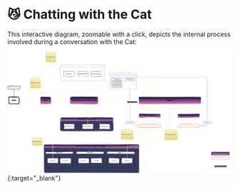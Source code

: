 # &#128572; Chatting with the Cat

This interactive diagram, zoomable with a click, depicts the internal process involved during a conversation with the Cat:


[![components](../../assets/img/diagrams/chatting-with-the-cat.svg)](https://viewer.diagrams.net/?tags=%7B%7D&highlight=0000ff&layers=1&nav=1&page-id=1h3j-1ed5YaDxNWtT5wZ&title=chatting-with-the-cat.drawio#R%3Cmxfile%20pages%3D%224%22%3E%3Cdiagram%20name%3D%22Main%20Flows%22%20id%3D%22JcK1aVQsjR1GEOqReehj%22%3E7V1bd5s4F%2F0t8%2BC1Zh7CQhLXR19y6TRpPU0ybb%2BXb8kggxJuBew4%2BfUjAbK5OnUSO2lKptPAERIg7b0lHR3RARr7q9MYR%2B5FaBNvAGV7NUCTAYSKISvsF7fc5xaoQCO3ODG1c5u8MVzSB5IbgbAuqE2Swpab0jD0UhpVjVYYBMRKKyXiOA7vkoppHnp2JV%2BEHVK5ghsuLeyRxmVfqZ26udWA%2BsZ%2BRqjjFncGQDPzlBm2bp04XATF%2FQYQQYJkRPJkH4uyivsmLrbDu5IJHQ%2FQOA7DND%2FyV2Pi8coV1Ybd%2F0XGzUn074xew5tz9Til46O8sJNdshRvuMTeonjnC0wDZjnx2PMUbxmTIH3ybbVPZ3Lw4%2BP9TPPpl9nsPPp3io%2BA2bhvURHpvah8VicRP6R%2B1kqjJYlTytrmHM%2BINw0TmtIwYOmzME1Dn13g8YTRuubHoRfGLN0mc7zw0lIJQ486PGcaRsyKkyjHzpyuCHvoUXbDobDKwsKO3TTlyBvyt4UnlksSl8bkyMLpEaaSQ1N3MZNoyNLs0ErYL5wkJOUH1HfqOfwbKQocVrrl0WiaI4IG7Po%2FIZRkBjGV1QdCEkL5Ybs1BxmUOWXUv1hpP9loouFZlZBVCe1FI56S0CdpfM8uKVJ1s%2BBuQWagQCDJam6727ADaEVTumVmaEAyVVlBugmgAvQiGy746azvtgESOyiwtAuutMdxldUYb%2BgJYNV159KUXEbY4ql3TMeYzU19r0hObklqucWJiy13EZNTftFEYYYb6jhZsZA34yJekhOappS3apZhHgbpCfapx%2BvsjHhLwvFXJFyGi9jaoAqqHFcqRxb7i1%2BQSE4YsvJxRBPJYhDnCVaSXXoyz4tlh5NhbPGXsDjQVDia4AWrdxKL2%2BSqCsTzNGmBY6u4yODXUM8T1wRhwJmXpHF4u1ZAgPaIMijrFZTpht5EGDRQE2K6qT0fVGejG%2FPm%2BPTqi3FpjZYf9VEA9ELfypgaFzxm1jFO2d9%2Fpm52Esbkr04hy%2FTpccht%2Bo7Pi9SjASnsVdxGIWUI4TdQR%2BwPe8Zx9X%2BV3XosUiSuFZ2J29L07kTQniJBpfth8gfpyqluybgtn74to96dE3RmA9tqDWypNbCt1kDbk7A%2FNZ1pUZKK0uCi%2F7IY%2Beo8Z49c052yPMhlcSgRnY1PZAtApK%2FZXkoBJjDQvCYf3K4CDVlNfSjKviwYkIQep9fIibFNSaUEe67rM6OUNmGksop%2BPQkXvLxDaaXjsc666O%2FXwzFZ3L94F7Av3VNlWO1dATAawsc6zqbuGfLzZe%2BHfurok3ToTtWzf37crhD4hlpkbzj9cBhx24kNPfh%2FdfADVBtaAjEvKoEfIm0%2F4L8OEaCT5cL4J7q2Tm9H7sON2wL%2BC8yH2Wc45TW27vGn3sJhg3Z2dIEDNkmI%2B%2B6%2F7%2F777r9XwB0VEMpaRQJNZDa7f03djwL6f3%2F4cOw8xNdyPPr7I9Kij95DiwJ%2BwbMZ5bOds9Ajvcz1MtfLXC9zu8mc3Bjpqc2RniLc%2Fy%2Btc1OfLK3o6PRMjf3ZZXqsfPKOW3TuDEcRf%2BjrhI%2F0OmRu4XtDK%2BVN%2FLhjut3vXBLDMJfA8XoZQ35PrkeoN1k1z37aeDjX%2BX8Nvik1vj1Q5wE7e%2FREHrEpeBWrUGnxdiMoiUWfMlyh%2BgJ4%2FTQZf78ZY4id1XR0rt4as%2BthC16n96kbBuvJCNc%2FsiReGPXw%2FX3hCzSBwAK%2BGmrxpB8cvc31xmkc2guLDys%2F3wU9Yn9nxJrVtR%2BgIuWwkMUPR9%2FmyE2iG%2FSVfJgtJ%2FeX7hFqQHYAtWzhjFdxBazaj0UoEo6SrDGGfOUWRaus4kQ6O3KK31lBSYQDYfvAMlj8VP6xoNYtb3eZ%2BpFHfJLdLfc7sWkRYcPJDPi8flj1QNnn17JBy5Ja5A9RNnvncvElc%2F74wtxBO8Yij7Hl8Qkd620oq3CORZFpujG9H3Kh7oXUw4yhNUWp0EQBTVcBMzYpAky4J4qApqyPGQC4w%2FQyh2MDX6xUGiUkn4bkSMtyHHJFvnPOeHhQoU5Q7QtHfBm9iiO9ueKEjJZgDigyvjyO4Gtp7SLywszBj7OnzEWWjQ1IkuCs1m6D8M4jttML6%2FsVVrMqrAApzSFzu7Kqyr4Y8WqjD4KTrPlkP1vYykhBuVBGHk7nYez3RHinRDBqAwyovj4NlOa8cXLSCakgTMnjeOpagrBxfPuZ5aIprwCZBzm%2B02EHlDuRtrdhhyxmb%2Bs40pYgUqPFAwzkfc3wgHpYkf3KQ6uFnOYBhLnmusSLuOL2g4xX11a%2B9pg7lmAmAqq%2BR1IcQblGClk7pOa2xlI3Hc27kgLJHaQ4oXGSrjE%2Bi4X9kqSLaD38nhYDjZ8FfQnONk7cbBFZ7oC%2BIIi%2FcvjeFcme21KS4rgNCOUoanPQWFLUbEPXOA0anjU0VBW0k%2Fy3OeyeGxq3f35VHYdwj0QBUHQWax9hs%2FNAqGXSarxAdHj7loP90eSSWGFgt%2FDkQ8kfiAebhZ%2BeJz1PilGWAis8QRp6ZZ4837XTyZMrl8ZtNLkWTp28P1m7cHqi9ERZE8WoLTpBwZxXY8rzXT7dAy%2FWdi1EGbvZJKRYRir2Mg2v%2FuiJ0hNFTFGQmH2ICFX42j1K0yc0tP0s%2FmWaOSw75sR9gGofoNoHqPYBqq3zS2DW5pfIPOA%2BvFaZ63ZO5p7BZwwHwGAMB1xEOpyNfTf%2Fu3XzQNZri6AtDhYgPuxykG6%2B7ZMOL4R%2F1OO%2Fx38V%2F6ZW6wBao74PSgB9fwSAPQF6AtQIAKoEaPMcHhb%2Fbd%2BKeiH8Kz3%2Be%2FxX%2FRyKXvdzNHeoHRb%2FYjtceYva1cV5p4Ojj355u9Ev9e9bHTb6pR1ezRXMq29XPbp%2BQXQhRX1z6Gqu%2B11MenD9guBSjNcM3GsHV3Op7PrLedLD6xeEl4ZeE16tcaHNifeELD9H3fjq96i%2B8z2q9dB4RSx4HmqHantoTVuoZgdE3%2BzXlP3Evg8YiKwkwEs2ub6jAU1jGuHUpRJrZJJId2FsRzFJCvSdQJk314kM8g8u35L4%2F17ohMVnlfeFAYBqHSFUTEku%2F7Q4TFRNEn6UinYhJOnmvmDRHHp1wmLukdWQfzGdVRwJ7OJwYvHVOGpVhanqLngUJxXJekyhulc9my6A7Wr26GeP2WuKi1QJAh2ZAMkKUnQD1r%2BDzJ5DNZGuaTW9EWuqrCjxYCqUKkVpfJAgkADbbsTgGd9%2Fy0YUUF8bvmcG01gbJquCPvnZffmsFKqfG1c0zUtkwCvOvxfnxemmOH5yXzqpF7YbjxLRi3ShshDQFMcOKcrb9v2xLF5vGytLLFNbRgfCFhMPp3RZLqudcsUdpjywo0R6qOlSfWlYbI4VxeTvXuTckLdZGG%2BVSlHArG2pzaunUVSmA%2BuXf4Y0tMWY9dLwhqVBrQjD80RBRmZFFFR4SFXY9r3VN8N2WZFMUzXXPxW6mgZ4GvFNAKT6LFquf5Vh39Rvhs311H971N%2BNX2%2BEN0itdZFAk5%2FGFFWufyiwXtK%2BadIWdtXT5K3RRHRqoNqhbe%2FORK96xLpCudqxSqqGntK57kbXX2zwa8q1mDCgshmv%2BTRmt30DtFnavtndHVPzs3sslK6YgvPzi123aUdxyL80M3iya%2FrduAWB0KYWKcyv4H53A7KxmaYAqKqarCp7dPYoqNaj6YIL5XhgsWWo4toxXuArSe37g3Zw9%2FVdUz%2BC20XqVaPumRD743YewRk1mdfFat2zNZ6dbv5pxPzyzT9AiY7%2FAw%3D%3D%3C%2Fdiagram%3E%3Cdiagram%20name%3D%22cheshire-cat%22%20id%3D%221h3j-1ed5YaDxNWtT5wZ%22%3E7V1bl5s2Hv80Pqd9GB8kcX2cTDJN9yTb7DbdpvuyB9uMTcc2LuBMpp9%2BJUAYJHE1krFDt9uxuRnE73%2B%2FzdDD7ttPoXvYfAxW3nYGtdW3GXo7gxBZyMJ%2FyJbXdIsNUbphHfqrdJN22vCr%2F7eXbgR069FfeVG2Ld0UB8E29g%2Fljctgv%2FeWcWmbG4bBS1T6kadguyodc3DXXukIsuHXpbv1uMN%2B91fxhj6Fddr%2B3vPXG%2FrLwHTSPQt3%2BbwOg%2BM%2B%2B70ZRNBDGvLS3TuXXiv73WjjroKXwib0boYewiCI00%2B7bw%2FelqxtedkeK%2FZm9%2F3V3R6zJ%2Fno%2Bnu85XGLfyW799Dbx20u9nS0vzx9%2FMdP6Ldj%2BJ9%2FvTcs%2BPTHHf8L2YPEr3TxvBVey%2BxrEMabYB3s3e2709Y3yQJ55GcA%2FnY65kMQHLKNf3px%2FJoBwz3GAd60iXfbbK%2F3zY%2B%2FFD7%2FgT9rcyP79pbgUKNfXumXfRy%2Bfil%2BSc%2BCBv1%2BOi%2F5djpxdU8whb8utsHyOd306G%2Fp3UTPXrzcZF%2BWx%2FCr9%2BjHsb9f02fx1%2BtkNfDrffOEz3sItkGYLBZ6Msj%2FyEXiMHj2inuenuBymf5YthBmfhxFJbki%2F16zlxQFx3Dp1b1MzcyIyw3XXlxzJNTTA8m7LfxGBpyfvGDn4SXDB4Te1o39r2U6cjNyXOfH5ad%2BCnx811DLWAe%2BpYwyMs4BNVsrXyS91%2By8E3zxh8KNnDYloO4A8MvguQliOXhBGbxWI3gzStE6UEonPFfjtgrpMvFst8QzgGrwbDFozuFNL5E%2BE4dm7kKQpQsA1NIF6kEXWLodyN5MTBMkDMf7Tyj%2BowhiIaK37sLbvsllM0Xlyntyj9tYhGLHtJBL8PkU7ONHd%2BdvybXee9uvXuwv3WxHdpMAZN%2F5CxcoOzh4%2B88bLI6LxE3ubuVGm3xFIvweY3rKPth7dFvhBIayPLAyPKsr4cojQ9tRQ1wg1xcpUSDT7kdeADCUCuyW9IVflftaOOxADohqbtpxDPEvnQg2veag5KtzetuHAOMCap%2B9cIf%2FfPR2QbrWJRqPXvzd1k1A%2BLLxY%2B%2FXg5u8%2Bhes95fJkh75WMYmMtHC8HjMakuA7QQR5QEH2OiJ4xTdlKwCLRYvWaBZCFjivg%2BX5BGX5O1pmPFg9d4LOdIA2bNQzhcFW7Lwb9ahu%2FK90s%2BunixrYRf2vfVDfHk%2F2CfnHcn10luiFLWJY2zhQAPd4%2F9gQJD%2FkAOi%2BToI8OO5Bz%2BaL4NdsmMZJYc%2BPqUPgD%2BWHsGAbwoPsd66UUTlOzU6NMpbsjVBNr2h7OFyO4hjAl%2B9MPa%2Bzeqom0ouG5WJNN%2FwcjKtTJCZVpuiWWVY1SyhJN%2B6UoPBUcM7vLLByl8WSMFMGPgiLFGE%2BdeR2GbJKt1FybLhd6UB7fAt4Zl0P%2F60Jn9%2FwLIPr1XkktdOgJWYY%2FHGS5Y1in%2FkSK4M%2Byaq60oVVGJBFv0l0Vag1SoZedouFnz9qCYTeGMmmCJ9cASEKjjhaV3ccFkQuzx91XLv9kRn2CWis3iSA9DkSc7UJFGcyVHcW2%2B5dcNU%2Fg9NdKtgedx5iRzWjodt4BKCgtr8sHqawQfyKf4WZ592q%2BwDIauJHCdylECOumE0k6OmkBwtjhw%2FhcHSWx1Ddzs4NX56xUYeEXtPx30Cn2gis4nMZJAZGBeV2RyV%2FR6Ez35id1ES0wIskrTfIo8Q2Yl4vnz5UqSk3mbZOUZU2WJbuZ79tBRZbObS9hZPM87sekr%2BqcBGhvkidZocUDiUtTLYFNHKILYR43UwKRYLmDVEmAWOLNA6LTU1ZQy8JbewOy8%2BjX7QICW%2F9GrZBfU4FZb%2BYeMS39F7P4pvY9F1rXnNVdolgA9oCjWhq194ZLZYeaVoh9zKp1KQlXVZECHx4Tcv9ikC%2F8sx3vp7TywIS3qayUm1gp4n1GcG1OrEqiX1Uuq1GqsaQdcJv600yCH8incIsqFivSWm2ZDycJjuEyUbIHpMMxsKyQx%2FFHcqyWwYPhLcJ9RXiazGsBVNWmoMHme8V3Z4y0BV%2BO4a3UI6eyXYLrg1VPQJ6D3oQkr0uHsk%2BITiwSLBDTkeLBlrTWQsJBNQSyaD5CzJCyGjtolJivKSdC6Rg7W%2FKmhxMAoyxkJBavIvLkF1VifhOXIKclqnQmlqSMgy2AwLo50Q6pphYZrsDyFYKx51wGZklE%2BQk5EBTCkUXYJlCYMCjJ5D%2FkXiz0inOvcWf%2FnkhT5eM2JRlPNxmZTGpozGM3gJT1%2FDcZfM2itndpXJu4oJ9CdyCFsSuTV4StZ5dpJ11djvlHZeB31tgr506OvmuKBvXzX0sW2it1b76rE%2F76RuTdjvgX3q0hgL9p0rx77V3uSZsH9h7DuDu%2BnOwn5e8Xet2IftnUtdsN%2Fk3Jqw34fvj0vnyR%2FwOrFfVvfhpO%2BPGvvWuHQeet%2BlpA4v2vghSaZ5SNI7fkjrAR6C0OMzI6XEvzMfGv4B4w3%2BF8umh%2FL%2FjbckKzrbQzBfvbNun1W9E4j3EPui8mbSG6k606g5se48q%2B5Eq%2FpMUHkaqFs1ULNqoG7VgOhO8L8dfdHu1l%2BTJIQlpsFTvlyWb2CwnKIyya5zPRdblGUAE%2FGs6tbqq4ZOe0COVXJWC7MeEO23oSTrAfbJerhW8T6J8vNFud5SlENjXKKcL6K9%2F%2FSzGoHdt%2BRhYuhjZ%2BhMWHQEWWyQL4%2BFc%2Fx96ZJzGbR3yoQ9ZfcbbB%2BDvNVBJRs8owC8lIlGXx5tu1B%2BvaX3znHeCjae3fwAaOBaGmiGAA6aAA5sStdwcOBrNz%2B6K7zhvRvHSdlKZr982h7XflLk%2FNHdu2svFBgzSgpXRlQkwnUcOJvL0u1c4X5TBwa5bLmSXw5AFA5DE4bj8DSRN8QpEgVC0pQBQQllgv9ZsYzrMQguXcbFr389lXeonym9FVsXmCFKK5cgX2%2F3OQi2pRdy%2F%2Bah5oVcvKwjR1Xft2AZAuVBZUEN5OvHuJfw9t3jbb0EtnvQxd8CTR2v505YH7tZ7oTssbEnKorqKAMQX8p4KSOH1dWyJ8S747mXoBvmbb2E8bEn1IY9zefzm2VPeYvk8bAn3rt1dewJdX0No2NPvOvl6thT55egkD2RCuNfFn%2BSnuFQyxy0Ca0R%2FxY2ahMPF3Ene1%2FdpERgR%2Bq%2FfS9Kf2nr75%2FTE1Zu7M7QfdJIHD7idwof%2FvvT6%2B9A%2F3n19V%2FB%2F9Y%2FL96h%2F%2FyRFY7Xv3KzsDgZRib%2Fmiz%2FGlsGD4ENebSZAs7bw7%2BGvxYAVwtAnQAw8mLl6LMm9ClEn6OX0AccURsGeehrKYTkpKgrqjW8QKKh7BrFkZcaGnRER2OpYXag%2FMbQJlPR57C6guxu6XIy3QcjoYb83b6V6BMN9aYhrSUN6cqaq3OaEmJoqHVzde5SkB2DIJkcaUh9rOTYUqKpq5T9zqnRbFs8b4wr0Z42wLzSTLypprxMOxfJztONttocHBn44XWDf15MRJ0KrEaNfaqujQX6152BjXn9BP1rgT6d3jIW6MtpLacO%2Bqi9HTCVlF8W%2Bua4Ssp1Plh4v%2FYyC%2Fp7LiGsLsxL91WWHtZVHtach2rOQzXn1VU66hIKHc2a88y6Asm6%2Bsia8%2Bya8%2Bya85ya85zK8660HHMq1rmiYh3AzWEVletYSssvdb4%2BwyTRZO%2BbtzzGHicNppjubMiYrmWziLB4RNBjlBTs6NfdXa9bm6VJ%2Fz1f%2F3Xa6r%2Fjaq2hX30rvV4h2cnFIRvn9sgc23xJDR3N55fgXzWZz6qazEdyS4lmmZiNP9KLkpQyeogaW3JSmMeiMCev9VMQ%2Bdl95U1iiEKEiX37gTlg569WCWPl2srQM%2B6zHfmR8pVyKFDK80L7og7GTtQYbsI0X4BlT0q5MqUcQGDNyzlgpzTzol5uKNTLaZ5cARMWwcQ6Sft1t9vgJRlTHKdceUKIXIQwTAM4lsnhQ9h4Qx5AIC%2Fo38EZNh7fOJlnV%2Ft5fzjGdOs9L55bV0XxszUHm%2Fd5hnCvGxVagNTf%2Fvpvd81onmYjblqpCuURpNczTNRm515YgmGiSNQlQV5RmcEX%2Bl3HNNGcFPuWkuU9Wpq4CZtVOdza8wV9Yx8nevaqCxCveNH5mNxVzBM9H%2B9t21bJW3reD07tW2x7Eql5A6vO1kpeHvBynM3Ki4VKTrUptVpaarXVdsqmMXiekbg6weLGbNLioa51Dg5gLQoaBxx4wpnN8l47K5mWOrDMuJGywInSx0bpg7d5raB0bgyuNRilm4oo3QEqKP17mtMzBZDPDqyZsCWlO4MXAJ%2Blu1Ll%2BTZwPgWQR4Nzc1zjNs0rLwvskigx4bUPXsfVaJ%2Fed8GT8%2BHDRw7Dndw37OraS28pjG4sbENPgmZnxsHSUEgRKA6LqNre1HmAnGI6CFdeKAhoXEd0gg%2FSI2pQXixIb8opm%2BvD6m6vaU2fxiMjt2jNtoVCcPBCoarOGqzzCtGxlw0mbVdDFEBKLHkTdhvU2sjAqT9BjulqyikHVN9451bYwNhJum1OKFLkpAJQZ%2BhG19qRNHcpqDFXsgxGkg7kpQKIndBgAr2eOWhsSyDmDEncgY%2FOAm0OSol5xf6LcdJ79Ry1c0rEapGqx0BBF468EWTqSQtqmua4pUhrlyYqShGJLk3pyiS5Ubb2feyipW38Q1clWhBiUmKhxVBQ65Zu3KWQzkgpyS3dTH7%2BDgBpF%2Bf4GO5neRqtFgyQ%2FDGx8UY2jug5dfnWAKlMuDb5gUAA5o2WJzzIxYPBhi5pq5ZL1cVSXb%2Bs%2FcFJ%2B7soTNigvFj7U5nSZt1UWHAKf8sOs1htwyy5ETOSOIt13XFBUER5bh9dGueOaSFXbEtcEuceWBkeqXilYuBUBMRcNNlWuKwCwrDHFS%2Bn932j8cf2ocWxTNEdQtEwaT3MeOKP1tW37ZwUDaWKRusenfq4%2BOm19%2BicGrWMFOfjakhk8eGlgRq10LLBqVPL1KllJqm1IacgXb6LisWXdEqRJNNcpVvN76CtvJpTYOHQoqQqcgbZIBzbGbR9EA5CtslN3t9BURjO4sNwxhRhUeI65xuPQp5fKw2wWH0qRAfInW2TPPCl%2BCX1GFpNtZ%2FdOtdUs%2BCeXE88Fqnez3mG0t02Ew4OblyK2RvSyyPST1GgroySG%2FqrsXkPsrmkIPJolZIV3H30gvW9iWVKZZlcqpnmtAw2SuOZlEEXoHGMSCDazRp%2B%2BftLZK%2FkUQzmXZe203cNuwKIiUG0Vvc6WDMaG1dGSPCqRd2w5L1qOeG2yXi5WeMFtRTJlqoMQguwMpmlltbGC3cpjvAkC2V75L6E1vEUp0iNU5KvWhLVW5KosiRfi2Y9VtJVexKlGXOV1C6bRPn2kQBNbZTVZedhbW90bZQpyRVBoU%2FGlHpwWJbeDA21Gd%2B2KAI3ZiE%2F6dxjE%2Bhtq3Zokph0ga5rjBSGbLvm1gKduxQy1Vbt2HxAz5nk%2BQVrLfN4UVOtpTyWLSjkmnQ8pToemxgpwIRaDW88nUb7ho5GLID7hJVGLrQBbBvmh4qkNt9VuLfQrg5aqBLafPRqClEMwHgdttOHMESh6Qo5r8NHo0bDis9zklqqss6%2Fc%2FuJtnhtdogOXvNTxT8thsz620%2FcpVTbT3R1q7seTN0OlCjNfP%2BLixtSzthZdY2OCUG%2Bkw0AqSuoQK6hI8qZR8PCB2XObQPKYHA1%2BTxo83GgXz%2Ff%2F%2Fsz3vT%2B3b%2FfcbgvYDHX47QKvkcpYPdtjTds5qun1TwpgWU0SMC8f4cXr%2BbKtkxdCK17EbTqqipFxZznlmLIr1aQoijfIYTmTvGfEusFjoj16vacCutSqQKSBVE%2BKkWrdDaghE5a3IOfPr7LpuaS6p%2Bt95TW8WiLpB73bplC4D65avjD3V1x%2B4%2FpoWwFEaioIPq0Pa79fZQEx1aEbILgOSqUEZF7pHVE6caD8KY73Fr183W%2F6aWbxPW2UUCY0n7j7pfEAI03XnKX%2BJnckDzWJn0sbeFt3K8%2BxnvhEQ%2BNlVL7IE5kYlayVMUxilXdrSUFo4hTTUdYfbRa2ie1vLjHXJhGsgffECb0z4k8hqcNH5IlfquftggUrZOgOoOfDEHWmES1wj%2B6wahURjbrpHG4GaW94YnaGItK1V2bScBicDx5WP0mOHj7knqjzRjXSa%2BwZ60aWFICC3HRIZL4z1Ct2iYCUVelbLv3zmLJq0xdpmbPezaWvXO0%2BkuzE9RkW8WiMsHxyN7fNz4G4Kkh4SrwyB8%2FTgQbedRHeruLkBXDY5XNnxPRm7RF0SJvmymxL8yjxgF9RryybpSMNw%2F2VHKb7o7I0%2F0iIn9WwRKzKkyYyRp5T%2F4%2BOdzPD9cOVB%2BoWaxJyo9Lyjtsa2gd8G1X8uGxpanU1Pc8vFgfzczS6xfrBaFe8sWTV1oQ64bVUa4PW5x3hlwfWwExpYpc2AKnnxQH7EAW01EstgXtWZPi4eNh5SbNOJfpvPLNEPPKJ6d2E6s2mIJi4IhmepsCVi3Pp33tkyhHGatU0qKQyJDPG5%2BXI6NrU0hh3zyoVhGLB5pjMJToOCUPaDvDbShGnUuKkRpYv0VeSIyGjfs1MRPwN0Ku%2BOMu65s0blvqHebRBDbHiFQt4MeIUpPHJ9%2BCl31iD60wHcaJRfQShM%2BEPbGPN9lDV2APAXZ0tCGKXoi8nADKcnMCbTSVyddvEN24nzOXBc3N%2BdQIS1srSUYmiAAsq7eb07Rrr2wjteYS0OCopTC9F8yD92KZmpN18Xf9vR%2F77lZ4yd%2B9RRQsn73EU5qyGdKE7yTd0t9q4TG9kQVKf%2Bslkwpk7z4IdxWrN5%2FPG5aq0d08qQwjUBnygRQ556HpOZdUGUYzO3dSGXpmyCnTGGBLjUFVZ7E7bE3XxS81rFP01Bk4p6qmuCFjXi8wwhT%2B7z2rvreL7xzia9tLW1kPIVtnIhj5IIbOxMZdiuulKp3aBBNlp2YUl2hGYTsMqi6ekA80Pi8FpM1xkxzMk8aeOf4OYbA7xEVFfkDQdOZw8t53FcratVAdDjR3gG0SqImGzyGVES%2BgyUlOGPdQrpLaKrW6%2BuaGZQA6Hv4C6vWZSBfE%2F%2B1JdiqXnQI2KGqLq5gN8kXnPfjiYKVsZbYG%2B%2FG1JrbWxEoGMVKq0S6zP0NLFpWrTLKtkL4dwU8XqjxTdjAeiILxF6CMvoEqNbZ4f5gL25D2UW%2F60wtsa7TTVy%2FfaD%2BbXrIr6ZBp%2B6uZqulnNMHu89LEusmW79331p8YrbYdAQ057mu8eO5r4YADoYyomlZtyIaLskD1iZDSSw5MVnLczOpSNUF7GuwQhBk%2Be%2FN2TVm9rdgzgCKxh5ha85ODqEfvzapxTap81YDvosCRLEHhob1NmadluAt6BU38Jr7lT810GzQRX%2BULhUnmOpNvM5yxCVrEzLpN%2B%2B6T7lDjjkj7P5zRNwQJCbMBJ80ehEu%2BM%2BGw1cxz%2Fmvskbzefx53C%2BI%2FopvnJa%2F7fZZNpL31omXoH7LcIhnO99v3Op0NpZxBlJUXE%2FDcQenUHgD4KM4Hb52EcBiEkGyyMgzKL5mGP3gwZClob5d4PZNGKmTBMMfY3mc7dv5qlWhMItyVkVlkMbQNYiUvErEZtuvNmXkiZyMjgwJfNipkOag7EEj9wC%2BLP7EYw%2Bdl45ITfvKozZzH2f39zMFfk54pLLcgv7T198%2BfCyrL%2FxZbd%2F%2Bc7muAllV44gyMMic4s6wIv3XoIQ0J%2BZENF8gU9NdMthtiHscOVxYyHNCD4Vwag7REjlUHdQ6UAJkC7gTndHMHXOKvBWh24ll8aCUt1X8Idge8ovszOwSyur%2B99MQR3IVt6D3Cz2yfrXO6ZrHsLAVaksYriEsraJKlTnjSIEqj8LSkCU8%2BjPOw8aKNH5JKrYekvLcak6MaYc8LU2kj7E8a%2F02PsFdGCIKsDiEdSBtkn2dnX613rNfQGlUza2R6wqpm1UnO6qBHNvvCZkpcYaY%2BlCfMZMsZnMGmMVcp8sAst5UI9piVRG5m%2FtMq2mZ9vbS2vL4%2BeQhmg%2Faj0BlXIaS5cUV1m7Y9PtMZ0F%2FXFvgKr5e1j6ZHxdijHMIsARX8nsJtYvh1npsRlX0%2BJNWeP5MbefaJVzre%2BMRgSOdbJRr51fb%2Fo33%2Bss4baZu%2BpXtwF%2F7Wj19nWQfAVWJ8EEOB5Lh%2F9Veng2mKZ3pgui1Nh38gr%2BP1gEVQ2uwiW7Yo9g7z2vViWl4Q91yKitTEIc%2BFF%2Fxxmdmhd0sXr4U%2FX%2Fvx5riY%2B%2Fg%2BHkkvQvwHmzObPXHDkqvS5oOP2UPja6A0U%2FUO3%2FZdOnjh7vSo57kGIapVNaZK3EtU4gKdjQfrkI9PAN3mVZI%2B3QzP0El0KTrJd1mdW6UdmWf18xhLOw%2FYdiQEncUtPeeCy0bXbSaI3H90GmI7Z8nOuYCj6SAuHvvXkMl%2BRm85yVp65%2F5w52QZ5l3pmrIM%2FzzuDvTd5rfdLzGsP03TTqTNJK2pImmNrbBno7Rt04cF0xBV599DQVWnobJsqTZqK89HVBvTvVTZr8YVcohKl0S9UeQljMDRtJe%2BwWTx3nWmrGI28qxzvW3faX3wAEBr9IN%2FvDx%2Biv%2B0Xv9%2B8%2FL3T3993D%2F%2BdccPKHzYuOm6EpqMN7mVnwR%2FGzOohsqM0soQRKgJq82pBOezL8j42ACyBc3xgSHIKOmR5oS%2FhkEQF8UhmXj2MVgRt9m7%2FwM%3D%3C%2Fdiagram%3E%3Cdiagram%20id%3D%22ZGyW14IdvQo_gIbE3VYy%22%20name%3D%22Recall%20relevant%20memories%22%3E7V1rc5s4F%2F41nmnfGXtA3D%2FaTtxsm3Szm3ab9ksGg2xIsHEBO0l%2F%2FSuBxEWS8RUnaWnTFMRV0nOOnnOR6CjD2dOHyF54V6ELgw6Q3KeOctYBQAG6hP7DJc9ZiaaoWcE08t2sSCoKbvxfMCuUaenSd2FMyrKiJAyDxF9UC51wPodOUimzoyh8jCsPmYSBWzlnYU9h5QxccOPYAeRO%2B%2Ba7iZeVmsAoyi%2BgP%2FXok2Xdyo6MbedhGoXLOXleBzXGuSIp59nhmU3vRZ4be7YbPpaK0JnKMArDJNuaPQ1hgNu22myjNUfz947gPNnmgr8D9cZdJursdtI9Cz59tO5vta6S3WVlB0vSHkMPxp4fwaGdkPdOnmlboSos8GZgjxEKlMGj5yfwZmE7uPAR4QOVeckMHTqT0WbRQn8vk8CfQ1KeFkGX7E3CeUJgATSyP7JnfoAB1Y8c%2FAwnidGbnNlL1A8wwif5QTAMgzBKX0yRHBkoBiqPkyh8gKUjsiWbyoTctlyuybri4CseYOJ45F2cZbSCIz9J%2FPmUFN3702laf5DfnuJEJi9yQ1ooDgPc2INpZLs%2BrDzOnRjG2CwdO0NN7CR%2BOE%2BvW%2BL7ZS0RLqO0Ob0kQRKAxKmPfqFOxb%2FwCXFvGobojeyFH%2FeccJYecOL01NEkaze0WWk5DQxKbTcN7BgLjYQrREEp0eeTuuC68QgjoFvBKIFPpSKCuA8wnMEkQi8gkaOqpGWXEO2AuoOIz2MhbEAjIuKVBM0gZTaR72l%2B7wLjaIPAXAz584Fy5an%2FXn%2BLIvnvf86TD%2Bpi2JU5yF%2BGqLeB9AVGqDWlKzgLyWMq2H%2F0Z4GNMbwJ9mVAy6cDNC2PEzuiz1dMTtx2wvuJEEnbdlRtBEVXxhpsXOzWysMR8G9U4Y8GFoWDP%2Bo4Hv7AMg7Hv1DlAw7%2F11HoQHcZ2UEJ%2FnqQYBUeoa0p3np3%2FZx4qN3QELucp00Yv%2BeEpAq1TXJS7W3XhubEEUFed0w4ngg7pFbCt%2B4li1VSgOskGQh0lN6UjuL76BwJV%2Bj6Tl0PIYqE6hzbaefgR%2BDeSjyYtlmc%2FDbdpZjWFv2lN9NfF79uhosffj8xgwW4GDzdjxe%2FupTMltoWuohmkt0wQqIzDed2cF6UDiibIswWNx%2Bjq4vrLsNwQRU0TJJnot%2FtZRJWeymlZoOceNFuceHEXqZ44bprMpkAx2HHqQsYrGDiO3Z1QJPpgMbfGM7dPubjqHAchM5DVoRVOnk1hILo%2BRbr1p5Gd78TVZvunD1V9p7p3pOflC5De9%2FpHdF2cRHeodfsNspVkT3R8N%2Fs9Um1dW4QAjvjO6bjKFY4g7t%2F%2Fnv8ea7e3K%2BkuX%2B%2FGn9EICKIReP3FNbdkKAdI6xWXCIYIF2wqho6IuyTS69DH1UkFzNZZ9SiYVZvkdWIXFW2PDbcCEigeqOsxtyNUlHM67OVdNY2bEmdqr20fZAZiK%2BeEY0qTSJMXw7RknbkEMxoEgOteTiHGwVQVL4zmKnece3Ywy9epTUVvsOBeo0CIS%2Fv2Y63jOAHXO0z9XQMsbGhRDWqGFdN3jyRBUM%2FaGro5y3yM%2BgEduSnklwz%2Bruhs5yh5sEj%2F3IRhDbGLJB6C3fSAUO8lTwlZGvmkg2M3N%2BGFxgS05mn5HFCzUMfVupNvdU8rebBONABo3n002mef%2FrSp%2BHZeGb%2BgrOrga%2FIExd2gdqS2JbEHkhiKTo3kljlNCRW1apihlCu7MdiDYMZXTS9KRa7dG1%2F%2BMG6AObqh3d7A6%2B8u3m3lc6ydJJRoRDOqpCB7aVsX4l%2BIekUCGJdZKcsh2LjyDqNIGrUyU%2BNQFmR9hNETWXupLCxgqbtSY7Unc%2FG0HURXzhJxGyBK5ZWVRugH1T5YfWfdobpPTmCZWH9wbpjxvqDsvhID3OIdS%2BTvci6K7WaC%2BuuM%2BouNNZfKa%2B9TK5rNbmm1eS6VpNFb4J%2BdlQkduBPcfDCQQohCxyVNKfBqtgThE%2F%2FoIjo4eEgxnGNrFHe3SD0XCtgvb49yEKlsaeWVtSR%2Fj3I%2B96GAt67hpGP%2BheD85VxjVoOsZlsnIZrGJTj53KmqnuSfsY%2FCCSLcYI3zTUsjmzI2IMEMePIw3vLGHMP6ecSCjIXTupFotIGNoll627a0t20e86NyUDWEKTcNOVZEjsFZA6Ub2OQKcqbtlxP6FY62KZs3FSkrtBcfRt7qm8NsISLhiJPpL4pl3tzyH8ZelVx20i1KF4nMfIGiXk9VGpbt83Xlfnf1ddzc%2FXN%2B2jFK9P59QmcThQZX4ukGfuJIlCYpB2dJlKfShS1VhRf0zD09gRRTNDVE0miwg5l%2Bw6KAJg9JiFHUeWmZFGovXgP6rcwevDTNGya4CCFE%2FTra2bZdID%2Bc4lnSgxub2%2BLHU6it8%2FSPiQreueMB97gQX864sRnIphlgdYrhlmG9FKSt8IqhrVuvzdjwwA290zTZc6I0US5HLJ1BCtGCFrAgTbLzLGZzJxDzO%2BdcMi3c62wbd%2F4ND%2BPNL4pcU3fWBpNHdmpzFLC05OkCz9Ofo82Z3iWsMkbymgWVkDlmlw4S%2BDNt7uib9HwDWFdmEqutCx1T398ay9uHrwaT7cxqs5H2QKMlbctS1XYOxlyYxxVKIhtvs0ugmi0krilJJ7KXmQYxf6SqCnGy0oiHwL7l%2BZP23MX%2Fb6BCbUXUavBlZ2%2Bfppb7cOYk2NEDZKqiHFZFZhAIEkJ%2BuTAzHfdYJ1VWUi4VBUt3jKrj4JlRuGxkw66WjUaKiumIOsgT2espB00FRGSeX4J2sT4Py1SKQPGD6UqvJXfWKhSqGv4qWIaxmWcahhWubxwrP21AhOvhAIVSXnj6FQ1dv6jbvB6U20InbcfZUuOreef3y%2Fu7y%2BTINDuDIELSmnR%2BWeiU2GcdAid%2FASixtAp1J0Gh06jReefiU5dVlh0CjhnU%2BgUT28DrUHfxn%2BPH%2F%2FVX8qet%2Fa059lYA9pvbP6MWBJbH3criceXRDpyvB1JZD1rp5fENieqnfItFsVat11ZFusWmWtaFE12ZSFV21MU%2BTuZjWUKh8Hs8zf40Xz69Ndi%2BP2bP0runwQpUZxoYtFYbE%2FO8zVz7TG9gyTuBXoV549T6Lyzsj9OF7F2lWmtfWi7sF14l8dhhuP22mI7k5Ikcu2%2FiqwilMhajGw2w16uv%2FhcnSJd7yaBCL%2FS5%2BVsjLP6aDF2EhR7%2FWwSKJDOYOxE%2FiLbW5vxdzKvwc4LpwrHqkZDAUeHUZ4QViU8gly8xrz0whrw0aNLOIU4Frgx1FftYJpsyQPhWCFBqnPKuZwHhgQPTp06EBU0VWq7oWGPGCJO%2Bv17fI%2BXewcSWToh1SQjqWONOv1%2Bx0K70kUYPrB6Aj8p8OcPX0oM5W4c2POH4lhW6toJavK%2BTdTN6D7G%2Fw07xqDQNtnBuKR%2BlD5edKF8ThKmbV05pXzcQdXi75Dvf5dvnj%2Fd%2Fxzbg9HXD%2BqXn6vP4RL3RX6%2BdtYx0p9sI61FrXBopV4jwtTkihSsIi17MDltaoKxous80tNyTayh2cUEhOqyEO3t1eXLShE9yqT1S6pAtwpC8wD0FH1nyUK7JeHaQePycdHLyytUMAxnC9Sac%2F5jAYcsIjgxHegIU%2BrHpqZqu1tKJQVssQq4Llt%2BG2WcgSyMXBiJcvhfwl%2FfzLAvbTuP%2BAhLlwtrwAeY6NcqMBLTjPD1eGxkKZ69UcjRgMaWailslN96qZYTCQFdxWqTDKhHZD1krVfcgBVIU4qAD3TjFFiovSXZWDylDVLYTBImO93svMipXJx1Fb4QddOaTkq7KO%2BgavcUnVN%2B3sR2qu8ohnfpkmwV23xdW1ow6A8%2F0UL0ImP2RPLORbGQ5KUfAQIjBHAwlD3lvitDV%2Ftunz19%2FpZ80R5%2FVFnVlfH5aaDCjwvNuw6i0fj6h6V3yyhZz6piJPoBJP7EgVuSk0cYJ5u1TkWfcPHfijYRaJt630bzwrmdw3WNBAqcWutTGoHKZD8ooviyJviwhnEU0hQK5BSbI3EVSevIPYuktV9xQhthHVcTPkDgMqsaTo6d3GWZlnfiJWNeiZFwSmNgnUFyoJGwHgE7DULsOhYSEKSiKQ25YIR1EPr5qrqbh9l6PV4sZM6X9IMAf%2BYNfxgujSn4WPCyhY%2FIffECSC4edlD3pW7v1O%2BDwwtJ5MNVOmUtSyTOs8J72zz5JrHnrh3hW4%2BhZ698pEPTsZI98V%2BYLKP0oyuiBZlQ63d9Pg%2BdStk8TFI5IN%2BMknY3l6h7UUjeXMfURWLm6mNdS4%2Bg5yBAf0lDdaAouISThIw8pKRTXYQwSE%2Fg1P4BFLkpAeoyqZymJhguaBi3Mp1YbkqA3vD8ohQ5mtikOFowNlzAeYdNi6A%2B85ppgPUBVrzDrq53khWAd0N2ORJbp34bX0kPyD2r9IeJD8qS1dvzozDAUtcMaSfKfZAFEdcqTRpDNJ7Au2IYi%2B8g%2BQzX3drJRa%2BEOv0G%2FtXjaH5VBtxqJ4JMaaBozZAnMfZq2ZPAxB%2Bn7sWukzVwP700etftlsvfM0Z%2FxkxyEAc5iP9XQu86DiTiaIgEzMVvlyOg%2FIb%2B3E98OxC%2BFf%2FgLylv8jIbChM3xKdyOpW2U5wTvJn95M%2BWmM3NSShZevfwvkOmACJ5m%2BVskTBAyBDAlJSlcwezB8ROmDoREy%2BCsYe%2FIYyOLxaBj2mlbs%2Bw1M7H8aLaQlmDNNZIaQWqPLf0Sb9VRgBKFXpHa%2F7oI1gXlcKaJGIrlx5BzLPURu773ukqVws90bNdf0WL%2FsJvbQdxmCOlYN4wW4rdLTXau6wMKZ73TLcjHoWsCfK5xDTpIJ%2BA%2BA5Juo3dR%2B9L71V6h5bNvyCbBwZjD8u6mofDylrdEFF67Qi5L2K13nL618fpK4y%2BIPgvy%2BlrWUE5uzLUoRH8%2BLj8dHsR3dx91oef7xanyq7UuSXnZMZ5ui3Zt5gliRXjWFx%2Fy1QRAZVf5OsZMWS%2BiB5UYyMOiTV20V26tt%2BbolF2Oe75IR4YQgddPUqg481xkhDa7l%2F%2FdXdGvslnkxyTme3eeXaShj5GeHS%2BWwTLKR7UR4T5jCYBkhRc%2FxFG4XYmiIKO94p790p37qX37eG79ra3Z%2BoyaOo1YJt88paMI1liBVNkGmnyUUwjQRhlf%2Bl9UyJ7DEk9loDqrYC%2BIQFVFcZLJtOVWiuOa1Hgp7H8MDGujJb6Hov6lohvQYP3oL755KXXT32p77dMfWv0V%2FPc15Qt1m2490dkLGaWn6wwN2ra023y3sbqAGviKRj2BGGoZsxph4lXO0wYJrPcgqWK0ojBUXjclqDjV23jEgRqac5%2BuQIf4BypQyf7vLmTeivHJCDvUp%2Bwj2d0OHCReRGD3BsYwZ9LnKW1xuF7lESB89kiwR3npXMXWhfiy1k%2BErtCiaXwIgMEps9RUgLEo6D0dknUydccpdtb0aRTeAOPNx27DuKbGZJ5Goaks8ujWdqe%2FEi32IXWmltgVCx3b%2FX7ZL%2Bf8fKi%2FnfBZyxfVMRMlbX%2B2Y9bbC1inB9BB6cVMX7uTksHWzr4WuigITGhLkkRGFCNscG6KN%2FRVr74E%2BaWbBw%2F%2BUFtlxG1ZgAULCEwDy9JSEM8Qe040OViqyo%2FNcAU5UEc4xMmQuAKkts2xnPc9FNKPh4sW7fTm3E7AcazKQwfHmmVT7QbhWFSpiWox72r0MVYOP8%2F%3C%2Fdiagram%3E%3C%2Fmxfile%3E){:target="_blank"}


